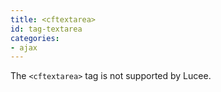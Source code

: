 ```yaml
---
title: <cftextarea>
id: tag-textarea
categories:
- ajax
---
```


The `<cftextarea>` tag is not supported by Lucee.
